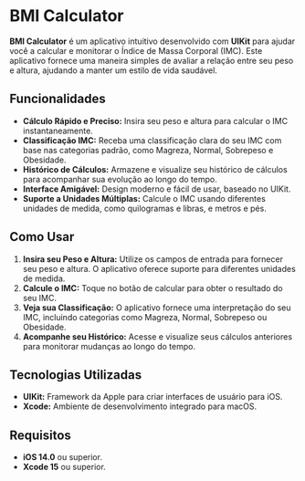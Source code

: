 # BMI Calculator

**BMI Calculator** é um aplicativo intuitivo desenvolvido com **UIKit** para ajudar você a calcular e monitorar o Índice de Massa Corporal (IMC). Este aplicativo fornece uma maneira simples de avaliar a relação entre seu peso e altura, ajudando a manter um estilo de vida saudável.

## Funcionalidades

- **Cálculo Rápido e Preciso:** Insira seu peso e altura para calcular o IMC instantaneamente.
- **Classificação IMC:** Receba uma classificação clara do seu IMC com base nas categorias padrão, como Magreza, Normal, Sobrepeso e Obesidade.
- **Histórico de Cálculos:** Armazene e visualize seu histórico de cálculos para acompanhar sua evolução ao longo do tempo.
- **Interface Amigável:** Design moderno e fácil de usar, baseado no UIKit.
- **Suporte a Unidades Múltiplas:** Calcule o IMC usando diferentes unidades de medida, como quilogramas e libras, e metros e pés.

## Como Usar

1. **Insira seu Peso e Altura:** Utilize os campos de entrada para fornecer seu peso e altura. O aplicativo oferece suporte para diferentes unidades de medida.
2. **Calcule o IMC:** Toque no botão de calcular para obter o resultado do seu IMC.
3. **Veja sua Classificação:** O aplicativo fornece uma interpretação do seu IMC, incluindo categorias como Magreza, Normal, Sobrepeso ou Obesidade.
4. **Acompanhe seu Histórico:** Acesse e visualize seus cálculos anteriores para monitorar mudanças ao longo do tempo.

## Tecnologias Utilizadas

- **UIKit:** Framework da Apple para criar interfaces de usuário para iOS.
- **Xcode:** Ambiente de desenvolvimento integrado para macOS.

## Requisitos

- **iOS 14.0** ou superior.
- **Xcode 15** ou superior.
